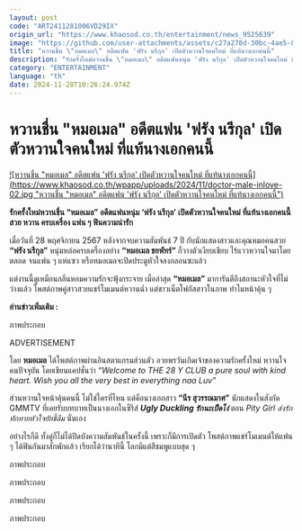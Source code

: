 ```yaml
---
layout: post
code: "ART2411281006VD29IX"
origin_url: "https://www.khaosod.co.th/entertainment/news_9525639"
image: "https://github.com/user-attachments/assets/c27a278d-30bc-4ae5-838b-d1389fefeb02"
title: "หวานชื่น \"หมอเมล\" อดีตแฟน 'ฟรัง นรีกุล' เปิดตัวหวานใจคนใหม่ ที่แท้นางเอกคนนี้"
description: "รักครั้งใหม่หวานชื่น \"หมอเมล\" อดีตแฟนหนุ่ม 'ฟรัง นรีกุล' เปิดตัวหวานใจคนใหม่ ที่แท้นางเอกคนนี้ สวย หวาน ครบเครื่อง แฟน ๆ ฟินความน่ารัก"
category: "ENTERTAINMENT"
language: "th"
date: 2024-11-28T10:26:24.974Z
---
```


# หวานชื่น "หมอเมล" อดีตแฟน 'ฟรัง นรีกุล' เปิดตัวหวานใจคนใหม่ ที่แท้นางเอกคนนี้

[![หวานชื่น "หมอเมล" อดีตแฟน 'ฟรัง นรีกุล' เปิดตัวหวานใจคนใหม่ ที่แท้นางเอกคนนี้](https://www.khaosod.co.th/wpapp/uploads/2024/11/doctor-male-inlove-02.jpg "หวานชื่น "หมอเมล" อดีตแฟน 'ฟรัง นรีกุล' เปิดตัวหวานใจคนใหม่ ที่แท้นางเอกคนนี้")](https://www.khaosod.co.th/wpapp/uploads/2024/11/doctor-male-inlove-02.jpg)

**รักครั้งใหม่หวานชื่น “หมอเมล” อดีตแฟนหนุ่ม ‘ฟรัง นรีกุล’ เปิดตัวหวานใจคนใหม่ ที่แท้นางเอกคนนี้ สวย หวาน ครบเครื่อง แฟน ๆ ฟินความน่ารัก**

เมื่อวันที่ 28 พฤศจิกายน 2567 หลังจากจบความสัมพันธ์ 7 ปี กับนักแสดงสาวและคุณหมอคนสวย **“ฟรัง นรีกุล”** หนุ่มหล่อครบเครื่องอย่าง **“หมอเมล ชยพัทร์”** ก็วางตัวเงียบเชียบ ไร้แววหวานใจมาโดยตลอด จนแฟน ๆ แห่แซว หรือหมอเมลจะปิดประตูหัวใจลงกลอนซะแล้ว

แต่งานนี้ดูเหมือนกลิ่นหอมความรักจะฟุ้งกระจาย เมื่อล่าสุด **“หมอเมล”** มาการันตีถึงสถานะหัวใจที่ไม่ว่างแล้ว โพสต์ภาพคู่สาวสวยแชร์โมเมนต์หวานฉ่ำ แต่ชาวเน็ตโฟกัสสาวในภาพ ทำไมหน้าคุ้น ๆ

**อ่านข่าวเพิ่มเติม :**

ภาพประกอบ

ADVERTISEMENT

โดย **หมอเมล** ได้โพสต์ภาพผ่านอินสตาแกรมส่วนตัว อวยพรวันเกิดเจ้าของความรักครั้งใหม่ หวานใจคนปัจจุบัน โดยเขียนแคปชั่นว่า _“Welcome to THE 28 Y CLUB a pure soul with kind heart. Wish you all the very best in everything naa Luv”_

ส่วนหวานใจหน้าคุ้นคนนี้ ไม่ใช่ใครที่ไหน แต่คือนางเอกสาว **“นีร สุวรรณมาศ”** นักแสดงในสังกัด GMMTV ที่เคยรับบทบาทเป็นนางเอกในซีรีส์ **_Ugly Duckling รักนะเป็ดโง่_** ตอน _Pity Girl ส่งรักทักทายหัวใจยัยขี้ลืม_ นั่นเอง

อย่างไรก็ดี ทั้งคู่ก็ไม่ได้ปิดบังความสัมพันธ์ในครั้งนี้ เพราะก็มีการเปิดตัว โพสต์ภาพแชร์โมเมนต์ให้แฟน ๆ ได้ฟินกันมาสักพักแล้ว เรียกได้ว่านาทีนี้ โลกมีแต่สีชมพูแบบสุด ๆ

ภาพประกอบ

ภาพประกอบ

ภาพประกอบ

ภาพประกอบ